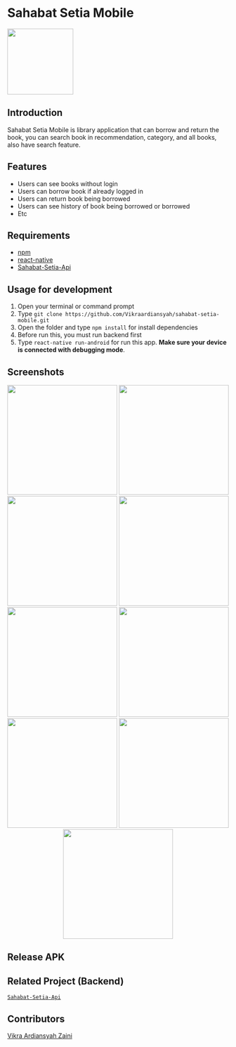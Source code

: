 # Sahabat Setia Mobile
<img width="150" src="./src/images/splash-icon.png"/>

## Introduction
Sahabat Setia Mobile is library application that can borrow and return the book, you can search book in recommendation, category, and all books, also have search feature.

## Features
* Users can see books without login
* Users can borrow book if already logged in
* Users can return book being borrowed
* Users can see history of book being borrowed or borrowed
* Etc

## Requirements
* [npm](https://www.npmjs.com/get-npm)
* [react-native](https://facebook.github.io/react-native/docs/getting-started)
* [Sahabat-Setia-Api](https://github.com/Vikraardiansyah/sahabat-setia-api)

## Usage for development
1. Open your terminal or command prompt
2. Type `git clone https://github.com/Vikraardiansyah/sahabat-setia-mobile.git`
3. Open the folder and type `npm install` for install dependencies
4. Before run this, you must run backend first
5. Type `react-native run-android` for run this app. **Make sure your device is connected with debugging mode**.

## Screenshots
<div align="center">
    <img width="250" src="./ss/splashscreen.jpg">
    <img width="250" src="./ss/landingpage.jpg">
    <img width="250" src="./ss/home.jpg">
    <img width="250" src="./ss/detail.jpg">
    <img width="250" src="./ss/sort.jpg">
    <img width="250" src="./ss/search.jpg">
    <img width="250" src="./ss/account.jpg">
    <img width="250" src="./ss/history.jpg">
    <img width="250" src="./ss/login.jpg">
</div>

## Release APK


## Related Project (Backend)
[`Sahabat-Setia-Api`](https://github.com/Vikraardiansyah/sahabat-setia-api)

## Contributors
[Vikra Ardiansyah Zaini](https://github.com/Vikraardiansyah)
